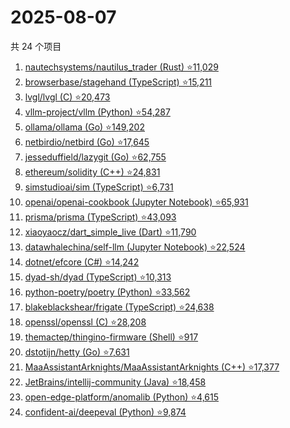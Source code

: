 # 2025-08-07

共 24 个项目

<!-- BEGIN GITHUB -->
<!-- 最后更新时间 2025-08-07 23:12:03 +0800 -->
1. [nautechsystems/nautilus_trader (Rust) ⭐11,029](https://github.com/nautechsystems/nautilus_trader)
1. [browserbase/stagehand (TypeScript) ⭐15,211](https://github.com/browserbase/stagehand)
1. [lvgl/lvgl (C) ⭐20,473](https://github.com/lvgl/lvgl)
1. [vllm-project/vllm (Python) ⭐54,287](https://github.com/vllm-project/vllm)
1. [ollama/ollama (Go) ⭐149,202](https://github.com/ollama/ollama)
1. [netbirdio/netbird (Go) ⭐17,645](https://github.com/netbirdio/netbird)
1. [jesseduffield/lazygit (Go) ⭐62,755](https://github.com/jesseduffield/lazygit)
1. [ethereum/solidity (C++) ⭐24,831](https://github.com/ethereum/solidity)
1. [simstudioai/sim (TypeScript) ⭐6,731](https://github.com/simstudioai/sim)
1. [openai/openai-cookbook (Jupyter Notebook) ⭐65,931](https://github.com/openai/openai-cookbook)
1. [prisma/prisma (TypeScript) ⭐43,093](https://github.com/prisma/prisma)
1. [xiaoyaocz/dart_simple_live (Dart) ⭐11,790](https://github.com/xiaoyaocz/dart_simple_live)
1. [datawhalechina/self-llm (Jupyter Notebook) ⭐22,524](https://github.com/datawhalechina/self-llm)
1. [dotnet/efcore (C#) ⭐14,242](https://github.com/dotnet/efcore)
1. [dyad-sh/dyad (TypeScript) ⭐10,313](https://github.com/dyad-sh/dyad)
1. [python-poetry/poetry (Python) ⭐33,562](https://github.com/python-poetry/poetry)
1. [blakeblackshear/frigate (TypeScript) ⭐24,638](https://github.com/blakeblackshear/frigate)
1. [openssl/openssl (C) ⭐28,208](https://github.com/openssl/openssl)
1. [themactep/thingino-firmware (Shell) ⭐917](https://github.com/themactep/thingino-firmware)
1. [dstotijn/hetty (Go) ⭐7,631](https://github.com/dstotijn/hetty)
1. [MaaAssistantArknights/MaaAssistantArknights (C++) ⭐17,377](https://github.com/MaaAssistantArknights/MaaAssistantArknights)
1. [JetBrains/intellij-community (Java) ⭐18,458](https://github.com/JetBrains/intellij-community)
1. [open-edge-platform/anomalib (Python) ⭐4,615](https://github.com/open-edge-platform/anomalib)
1. [confident-ai/deepeval (Python) ⭐9,874](https://github.com/confident-ai/deepeval)
<!-- END GITHUB -->